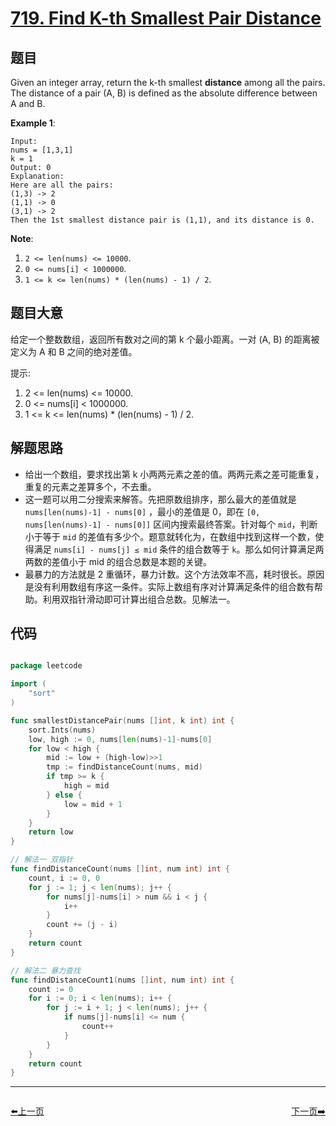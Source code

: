 # [719. Find K-th Smallest Pair Distance](https://leetcode.com/problems/find-k-th-smallest-pair-distance/)


## 题目

Given an integer array, return the k-th smallest **distance** among all the pairs. The distance of a pair (A, B) is defined as the absolute difference between A and B.

**Example 1**:

    Input:
    nums = [1,3,1]
    k = 1
    Output: 0 
    Explanation:
    Here are all the pairs:
    (1,3) -> 2
    (1,1) -> 0
    (3,1) -> 2
    Then the 1st smallest distance pair is (1,1), and its distance is 0.

**Note**:

1. `2 <= len(nums) <= 10000`.
2. `0 <= nums[i] < 1000000`.
3. `1 <= k <= len(nums) * (len(nums) - 1) / 2`.


## 题目大意

给定一个整数数组，返回所有数对之间的第 k 个最小距离。一对 (A, B) 的距离被定义为 A 和 B 之间的绝对差值。

提示:

1. 2 <= len(nums) <= 10000.
2. 0 <= nums[i] < 1000000.
3. 1 <= k <= len(nums) * (len(nums) - 1) / 2.



## 解题思路

- 给出一个数组，要求找出第 k 小两两元素之差的值。两两元素之差可能重复，重复的元素之差算多个，不去重。
- 这一题可以用二分搜索来解答。先把原数组排序，那么最大的差值就是 `nums[len(nums)-1] - nums[0]` ，最小的差值是 0，即在 `[0, nums[len(nums)-1] - nums[0]]` 区间内搜索最终答案。针对每个 `mid`，判断小于等于 `mid` 的差值有多少个。题意就转化为，在数组中找到这样一个数，使得满足 `nums[i] - nums[j] ≤ mid` 条件的组合数等于 `k`。那么如何计算满足两两数的差值小于 mid 的组合总数是本题的关键。
- 最暴力的方法就是 2 重循环，暴力计数。这个方法效率不高，耗时很长。原因是没有利用数组有序这一条件。实际上数组有序对计算满足条件的组合数有帮助。利用双指针滑动即可计算出组合总数。见解法一。


## 代码

```go

package leetcode

import (
	"sort"
)

func smallestDistancePair(nums []int, k int) int {
	sort.Ints(nums)
	low, high := 0, nums[len(nums)-1]-nums[0]
	for low < high {
		mid := low + (high-low)>>1
		tmp := findDistanceCount(nums, mid)
		if tmp >= k {
			high = mid
		} else {
			low = mid + 1
		}
	}
	return low
}

// 解法一 双指针
func findDistanceCount(nums []int, num int) int {
	count, i := 0, 0
	for j := 1; j < len(nums); j++ {
		for nums[j]-nums[i] > num && i < j {
			i++
		}
		count += (j - i)
	}
	return count
}

// 解法二 暴力查找
func findDistanceCount1(nums []int, num int) int {
	count := 0
	for i := 0; i < len(nums); i++ {
		for j := i + 1; j < len(nums); j++ {
			if nums[j]-nums[i] <= num {
				count++
			}
		}
	}
	return count
}

```


----------------------------------------------
<div style="display: flex;justify-content: space-between;align-items: center;">
<p><a href="https://books.halfrost.com/leetcode/ChapterFour/0700~0799/0718.Maximum-Length-of-Repeated-Subarray/">⬅️上一页</a></p>
<p><a href="https://books.halfrost.com/leetcode/ChapterFour/0700~0799/0720.Longest-Word-in-Dictionary/">下一页➡️</a></p>
</div>
